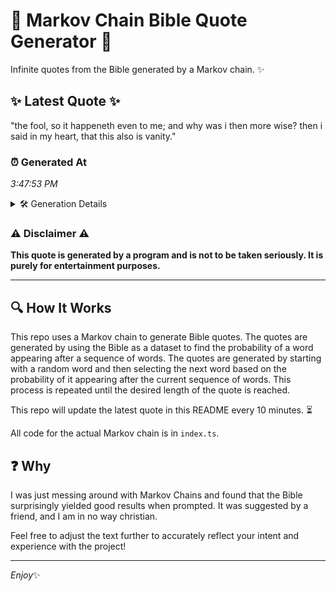 # 📖 Markov Chain Bible Quote Generator 📖

Infinite quotes from the Bible generated by a Markov chain. ✨

## ✨ Latest Quote ✨
"the fool, so it happeneth even to me; and why was i then more wise? then i said in my heart, that this also is vanity."

### ⏰ Generated At
*3:47:53 PM*

<details>
    <summary>🛠️ Generation Details</summary>
    <p>
        <strong>🌱 Seed:</strong> the<br>
        <strong>🔄 Iterations:</strong> 25<br>
        <strong>📜 Context History:</strong><br>[ the ]: fool,<br>[ the, fool, ]: so<br>[ the, fool,, so ]: it<br>[ the, fool,, so, it ]: happeneth<br>[ the, fool,, so, it, happeneth ]: even<br>[ the, fool,, so, it, happeneth, even ]: to<br>[ fool,, so, it, happeneth, even, to ]: me;<br>[ so, it, happeneth, even, to, me; ]: and<br>[ it, happeneth, even, to, me;, and ]: why<br>[ happeneth, even, to, me;, and, why ]: was<br>[ even, to, me;, and, why, was ]: i<br>[ to, me;, and, why, was, i ]: then<br>[ me;, and, why, was, i, then ]: more<br>[ and, why, was, i, then, more ]: wise?<br>[ why, was, i, then, more, wise? ]: then<br>[ was, i, then, more, wise?, then ]: i<br>[ i, then, more, wise?, then, i ]: said<br>[ then, more, wise?, then, i, said ]: in<br>[ more, wise?, then, i, said, in ]: my<br>[ wise?, then, i, said, in, my ]: heart,<br>[ then, i, said, in, my, heart, ]: that<br>[ i, said, in, my, heart,, that ]: this<br>[ said, in, my, heart,, that, this ]: also<br>[ in, my, heart,, that, this, also ]: is<br>[ my, heart,, that, this, also, is ]: vanity.<br>
    </p>
</details>

### ⚠️ Disclaimer ⚠️
**This quote is generated by a program and is not to be taken seriously. It is purely for entertainment purposes.**

---

## 🔍 How It Works

This repo uses a Markov chain to generate Bible quotes. The quotes are generated by using the Bible as a dataset to find the probability of a word appearing after a sequence of words. The quotes are generated by starting with a random word and then selecting the next word based on the probability of it appearing after the current sequence of words. This process is repeated until the desired length of the quote is reached.

This repo will update the latest quote in this README every 10 minutes. ⏳

All code for the actual Markov chain is in `index.ts`.

## ❓ Why

I was just messing around with Markov Chains and found that the Bible surprisingly yielded good results when prompted. 
It was suggested by a friend, and I am in no way christian.

Feel free to adjust the text further to accurately reflect your intent and experience with the project!

---

*Enjoy*✨
